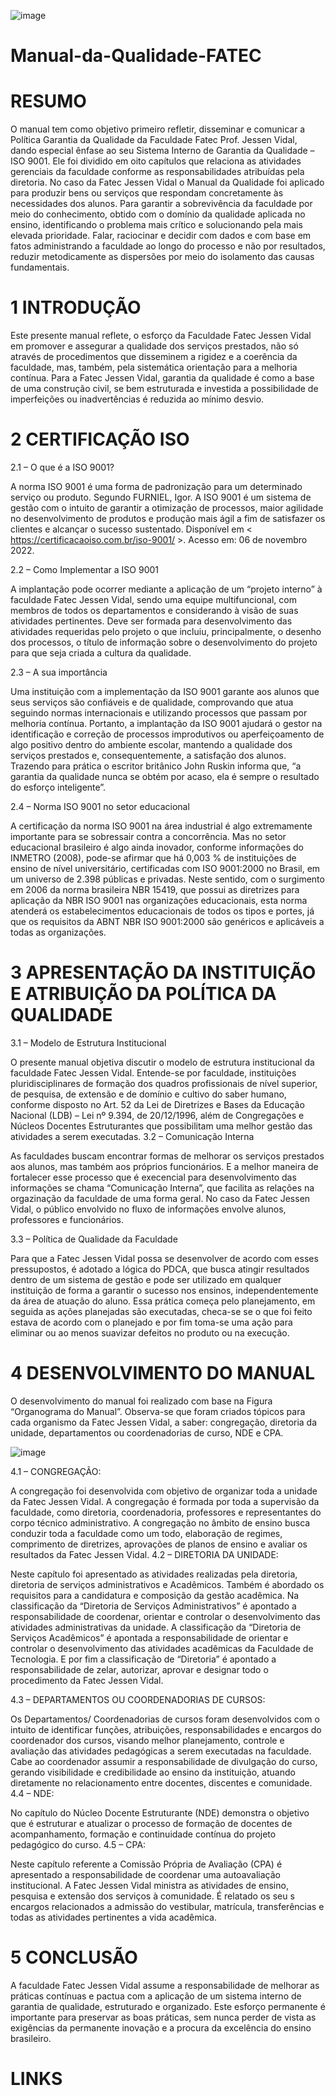 ![image](https://user-images.githubusercontent.com/95879043/202866793-714e73cc-380e-47e7-92ed-744bbcf3a05f.png)

# Manual-da-Qualidade-FATEC
# RESUMO
O manual tem como objetivo primeiro refletir, disseminar e comunicar a Política Garantia da Qualidade da Faculdade Fatec Prof. Jessen Vidal, dando especial ênfase ao seu Sistema Interno de Garantia da Qualidade – ISO 9001. Ele foi dividido em oito capítulos que relaciona as atividades gerenciais da faculdade conforme as responsabilidades atribuídas pela diretoria. No caso da Fatec Jessen Vidal o Manual da Qualidade foi aplicado para produzir bens ou serviços que respondam concretamente às necessidades dos alunos. Para garantir a sobrevivência da faculdade por meio do conhecimento, obtido com o domínio da qualidade aplicada no ensino, identificando o problema mais crítico e solucionando pela mais elevada prioridade. Falar, raciocinar e decidir com dados e com base em fatos administrando a faculdade ao longo do processo e não por resultados, reduzir metodicamente as dispersões por meio do isolamento das causas fundamentais. 
# 1  INTRODUÇÃO
Este presente manual reflete, o esforço da Faculdade Fatec Jessen Vidal em promover e assegurar a qualidade dos serviços prestados, não só através de procedimentos que disseminem a rigidez e a coerência da faculdade, mas, também, pela sistemática orientação para a melhoria contínua. Para a Fatec Jessen Vidal, garantia da qualidade é como a base de uma construção civil, se bem estruturada e investida a possibilidade de imperfeições ou inadvertências é reduzida ao mínimo desvio.
# 2	CERTIFICAÇÃO ISO 
2.1	– O que é a ISO 9001?

A norma ISO 9001 é uma forma de padronização para um determinado serviço ou produto. Segundo FURNIEL, Igor. A ISO 9001 é um sistema de gestão com o intuito de garantir a otimização de processos, maior agilidade no desenvolvimento de produtos e produção mais ágil a fim de satisfazer os clientes e alcançar o sucesso sustentado. Disponível em < https://certificacaoiso.com.br/iso-9001/ >. Acesso em: 06 de novembro 2022. 

2.2	– Como Implementar a ISO 9001

A implantação pode ocorrer mediante a aplicação de um “projeto interno” à faculdade Fatec Jessen Vidal, sendo uma equipe multifuncional, com membros de todos os departamentos e considerando à visão de suas atividades pertinentes. Deve ser formada para desenvolvimento das atividades requeridas pelo projeto o que incluiu, principalmente, o desenho dos processos, o título de informação sobre o desenvolvimento do projeto para que seja criada a cultura da qualidade.

2.3	– A sua importância

Uma instituição com a implementação da ISO 9001 garante aos alunos que seus serviços são confiáveis e de qualidade, comprovando que atua seguindo normas internacionais e utilizando processos que passam por melhoria contínua. Portanto, a implantação da ISO 9001 ajudará o gestor na identificação e correção de processos improdutivos ou aperfeiçoamento de algo positivo dentro do ambiente escolar, mantendo a qualidade dos serviços prestados e, consequentemente, a satisfação dos alunos. Trazendo para prática o escritor britânico John Ruskin informa que, “a garantia da qualidade nunca se obtém por acaso, ela é sempre o resultado do esforço inteligente”.



2.4	– Norma ISO 9001 no setor educacional

A certificação da norma ISO 9001 na área industrial é algo extremamente importante para se sobressair contra a concorrência. Mas no setor educacional brasileiro é algo ainda inovador, conforme informações do INMETRO (2008), pode-se afirmar que há 0,003 % de instituições de ensino de nível universitário, certificadas com ISO 9001:2000 no Brasil, em um universo de 2.398 públicas e privadas. Neste sentido, com o surgimento em 2006 da norma brasileira NBR 15419, que possui as diretrizes para aplicação da NBR ISO 9001 nas organizações educacionais, esta norma atenderá os estabelecimentos educacionais de todos os tipos e portes, já que os requisitos da ABNT NBR ISO 9001:2000 são genéricos e aplicáveis a todas as organizações.
# 3	APRESENTAÇÃO DA INSTITUIÇÃO E ATRIBUIÇÃO DA POLÍTICA DA QUALIDADE

3.1	– Modelo de Estrutura Institucional

O presente manual objetiva discutir o modelo de estrutura institucional da faculdade Fatec Jessen Vidal. Entende-se por faculdade, instituições pluridisciplinares de formação dos quadros profissionais de nível superior, de pesquisa, de extensão e de domínio e cultivo do saber humano, conforme disposto no Art. 52 da Lei de Diretrizes e Bases da Educação Nacional (LDB) – Lei nº 9.394, de 20/12/1996, além de Congregações e Núcleos Docentes Estruturantes que possibilitam uma melhor gestão das atividades a serem executadas.
3.2	– Comunicação Interna

As faculdades buscam encontrar formas de melhorar os serviços prestados aos alunos, mas também aos próprios funcionários. E a melhor maneira de fortalecer esse processo que é execencial para desenvolvimento das informações se chama “Comunicação Interna”, que facilita as relações na orgazinação da faculdade de uma forma geral. No caso da Fatec Jessen Vidal, o público envolvido no fluxo de informações envolve alunos, professores e funcionários.


3.3	– Política de Qualidade da Faculdade

Para que a Fatec Jessen Vidal possa se desenvolver de acordo com esses pressupostos, é adotado a lógica do PDCA, que busca atingir resultados dentro de um sistema de gestão e pode ser utilizado em qualquer instituição de forma a garantir o sucesso nos ensinos, independentemente da área de atuação do aluno.
Essa prática começa pelo planejamento, em seguida as ações planejadas são executadas, checa-se se o que foi feito estava de acordo com o planejado e por fim toma-se uma ação para eliminar ou ao menos suavizar defeitos no produto ou na execução.
#  4	DESENVOLVIMENTO DO MANUAL 
O desenvolvimento do manual foi realizado com base na Figura “Organograma do Manual”. Observa-se que foram criados tópicos para cada organismo da Fatec Jessen Vidal, a saber: congregação, diretoria da unidade, departamentos ou coordenadorias de curso, NDE e CPA.
 
![image](https://user-images.githubusercontent.com/95879043/202866343-6961b30d-460e-4c2e-8b17-b760990ee565.png)


4.1	– CONGREGAÇÃO:

A congregação foi desenvolvida com objetivo de organizar toda a unidade da Fatec Jessen Vidal. A congregação é formada por toda a supervisão da faculdade, como diretoria, coordenadoria, professores e representantes do corpo técnico administrativo. A congregação no âmbito de ensino busca conduzir toda a faculdade como um todo, elaboração de regimes, comprimento de diretrizes, aprovações de planos de ensino e avaliar os resultados da Fatec Jessen Vidal.
4.2	– DIRETORIA DA UNIDADE:

Neste capítulo foi apresentado as atividades realizadas pela diretoria, diretoria de serviços administrativos e Acadêmicos. Também é abordado os requisitos para a candidatura e composição da gestão acadêmica. Na classificação da “Diretoria de Serviços Administrativos” é apontado a responsabilidade de coordenar, orientar e controlar o desenvolvimento das atividades administrativas da unidade. A classificação da “Diretoria de Serviços Acadêmicos” é apontada a responsabilidade de orientar e controlar o desenvolvimento das atividades acadêmicas da Faculdade de Tecnologia. E por fim a classificação de “Diretoria” é apontado a responsabilidade de zelar, autorizar, aprovar e designar todo o procedimento da Fatec Jessen Vidal.

4.3	– DEPARTAMENTOS OU COORDENADORIAS DE CURSOS:

Os Departamentos/ Coordenadorias de cursos foram desenvolvidos com o intuito de identificar funções, atribuições, responsabilidades e encargos do coordenador dos cursos, visando melhor planejamento, controle e avaliação das atividades pedagógicas a serem executadas na faculdade. Cabe ao coordenador assumir a responsabilidade de divulgação do curso, gerando visibilidade e credibilidade ao ensino da instituição, atuando diretamente no relacionamento entre docentes, discentes e comunidade.
4.4	– NDE:

No capítulo do Núcleo Docente Estruturante (NDE) demonstra o objetivo que é estruturar e atualizar o processo de formação de docentes de acompanhamento, formação e continuidade contínua do projeto pedagógico do curso.
4.5	– CPA:

Neste capítulo referente a Comissão Própria de Avaliação (CPA) é apresentado a responsabilidade de coordenar uma autoavaliação institucional. A Fatec Jessen Vidal ministra as atividades de ensino, pesquisa e extensão dos serviços à comunidade. É relatado os seu	s encargos relacionados a admissão do vestibular, matrícula, transferências e todas as atividades pertinentes a vida acadêmica.
# 5	CONCLUSÃO
A faculdade Fatec Jessen Vidal assume a responsabilidade de melhorar as práticas contínuas e pactua com a aplicação de um sistema interno de garantia de qualidade, estruturado e organizado. Este esforço permanente é importante para preservar as boas práticas, sem nunca perder de vista as exigências da permanente inovação e a procura da excelência do ensino brasileiro.
# LINKS
